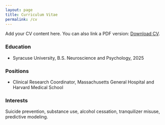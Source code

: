 ```yaml
---
layout: page
title: Curriculum Vitae
permalink: /cv
---
```


Add your CV content here. You can also link a PDF version: [Download CV](/files/cv.pdf).

### Education
- Syracuse University, B.S. Neuroscience and Psychology, 2025

### Positions
- Clinical Research Coordinator, Massachusetts General Hospital and Harvard Medical School

### Interests
Suicide prevention, substance use, alcohol cessation, tranquilizer misuse, predictive modeling.